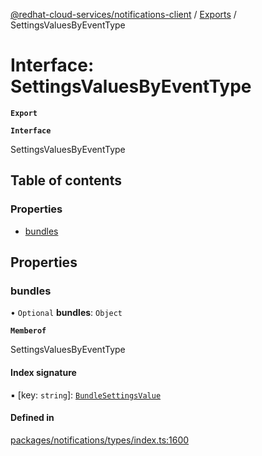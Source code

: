 [@redhat-cloud-services/notifications-client](../README.md) / [Exports](../modules.md) / SettingsValuesByEventType

# Interface: SettingsValuesByEventType

**`Export`**

**`Interface`**

SettingsValuesByEventType

## Table of contents

### Properties

- [bundles](SettingsValuesByEventType.md#bundles)

## Properties

### bundles

• `Optional` **bundles**: `Object`

**`Memberof`**

SettingsValuesByEventType

#### Index signature

▪ [key: `string`]: [`BundleSettingsValue`](BundleSettingsValue.md)

#### Defined in

[packages/notifications/types/index.ts:1600](https://github.com/RedHatInsights/javascript-clients/blob/master/packages/notifications/types/index.ts#L1600)
